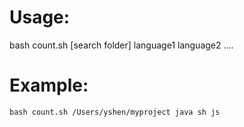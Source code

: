 # Usage:
bash count.sh [search folder] language1 language2 ....
# Example:
```
bash count.sh /Users/yshen/myproject java sh js 
```
